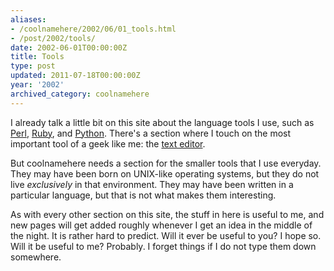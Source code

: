 ```yaml
---
aliases:
- /coolnamehere/2002/06/01_tools.html
- /post/2002/tools/
date: 2002-06-01T00:00:00Z
title: Tools
type: post
updated: 2011-07-18T00:00:00Z
year: '2002'
archived_category: coolnamehere
---
```

<!-- TEASER_END -->

[Perl]: /tags/perl/
[Ruby]: /tags/ruby/
[Python]: /tags/python/
[text editor]: /tags/editors/

I already talk a little bit on this site about the language tools I use,
such as [Perl][], [Ruby][], and [Python][]. There's a section where I touch
on the most important tool of a geek like me: the [text editor][]. 

But coolnamehere needs a section for the smaller tools that I use everyday.
They may have been born on UNIX-like operating systems, but they do
not live *exclusively* in that environment. They may have been written in
a particular language, but that is not what makes them interesting.

As with every other section on this site, the stuff in here is useful to me,
and new pages will get added roughly whenever I get an idea in the middle
of the night. It is rather hard to predict. Will it ever be useful to you?
I hope so. Will it be useful to me? Probably. I forget things if I do not
type them down somewhere.

